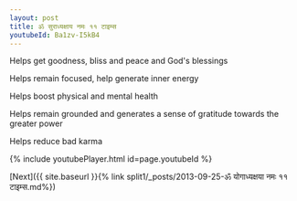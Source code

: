 ```yaml
---
layout: post
title: ॐ सुराध्यक्षाय नमः ११ टाइम्स
youtubeId: Ba1zv-I5kB4
---
```

 
 
Helps get goodness, bliss and peace and God's blessings
 
Helps remain focused, help generate inner energy 
 
Helps boost physical and mental health 
 
Helps remain grounded and generates a sense of gratitude towards the greater power 
 
Helps reduce bad karma
 
 
 
 


{% include youtubePlayer.html id=page.youtubeId %}
 
[Next]({{ site.baseurl }}{% link  split1/_posts/2013-09-25-ॐ योगाध्यक्षया नमः ११ टाइम्स.md%})
 
